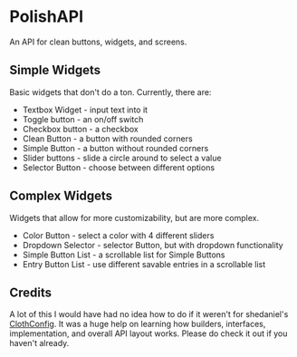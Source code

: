 # PolishAPI

An API for clean buttons, widgets, and screens.

## Simple Widgets

Basic widgets that don't do a ton. Currently, there are:

- Textbox Widget - input text into it
- Toggle button - an on/off switch
- Checkbox button - a checkbox
- Clean Button - a button with rounded corners
- Simple Button - a button without rounded corners
- Slider buttons - slide a circle around to select a value
- Selector Button - choose between different options

## Complex Widgets

Widgets that allow for more customizability, but are more complex.

- Color Button - select a color with 4 different sliders
- Dropdown Selector - selector Button, but with dropdown functionality
- Simple Button List - a scrollable list for Simple Buttons
- Entry Button List - use different savable entries in a scrollable list

## Credits

A lot of this I would have had no idea how to do if it weren't for shedaniel's [ClothConfig](https://github.com/shedaniel/cloth-config/). It was a huge help on learning how builders, interfaces, implementation, and overall API layout works. Please do check it out if you haven't already. 
